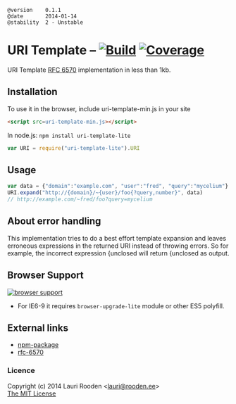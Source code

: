 [1]: https://secure.travis-ci.org/litejs/uri-template-lite.png
[2]: https://travis-ci.org/litejs/uri-template-lite
[3]: https://coveralls.io/repos/litejs/uri-template-lite/badge.png
[4]: https://coveralls.io/r/litejs/uri-template-lite
[7]: https://ci.testling.com/litejs/uri-template-lite.png
[8]: https://ci.testling.com/litejs/uri-template-lite
[rfc-6570]: http://tools.ietf.org/html/rfc6570
[npm-package]: https://npmjs.org/package/uri-template-lite


    @version    0.1.1
    @date       2014-01-14
    @stability  2 - Unstable



URI Template &ndash; [![Build][1]][2] [![Coverage][3]][4]
============

URI Template [RFC 6570][rfc-6570] implementation in less than 1kb.



Installation
------------

To use it in the browser, include uri-template-min.js in your site

```html
<script src=uri-template-min.js></script>
```

In node.js: `npm install uri-template-lite`

```javascript
var URI = require("uri-template-lite").URI
```



Usage
-----

```javascript
var data = {"domain":"example.com", "user":"fred", "query":"mycelium"}
URI.expand("http://{domain}/~{user}/foo{?query,number}", data)
// http://example.com/~fred/foo?query=mycelium
```



About error handling
--------------------

This implementation tries to do a best effort template expansion 
and leaves erroneous expressions in the returned URI 
instead of throwing errors.
So for example, the incorrect expression 
{unclosed will return {unclosed as output.



Browser Support
---------------

[![browser support][7]][8]

-   For IE6-9 it requires `browser-upgrade-lite` module or other ES5 polyfill.



External links
--------------

-   [npm-package][]
-   [rfc-6570][]



### Licence

Copyright (c) 2014 Lauri Rooden &lt;lauri@rooden.ee&gt;  
[The MIT License](http://lauri.rooden.ee/mit-license.txt)




